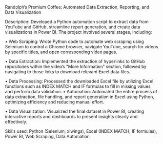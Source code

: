 Randolph’s Premium Coffee: Automated Data Extraction, Reporting, and Data Visualization

Description:
Developed a Python automation script to extract data from YouTube and GitHub, streamline report generation, and create data visualizations in Power BI. The project involved several stages, including:

  •	Web Scraping: Wrote Python code to automate web scraping using Selenium to control a Chrome browser, navigate YouTube, search for videos by specific titles, and open    corresponding video pages.
  
  •	Data Extraction: Implemented the extraction of hyperlinks to GitHub repositories within the video’s "More Information" section, followed by navigating to those links to download relevant Excel data files.
  
  •	Data Processing: Processed the downloaded Excel file by utilizing Excel functions such as INDEX MATCH and IF formulas to fill in missing values and perform data validation.
  •	Automation: Automated the entire process of data extraction, file handling, and report generation in Excel using Python, optimizing efficiency and reducing manual effort.
  
  •	Data Visualization: Visualized the final dataset in Power BI, creating interactive reports and dashboards to present insights clearly and effectively.
  
Skills used: Python (Selenium, xlwings), Excel (INDEX MATCH, IF formulas), Power BI, Web Scraping, Data Automation

